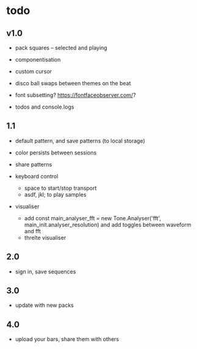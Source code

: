 # todo

## v1.0

- pack squares – selected and playing

- componentisation

- custom cursor

- disco ball swaps between themes on the beat

- font subsetting? https://fontfaceobserver.com/?

- todos and console.logs

## 1.1

- default pattern, and save patterns (to local storage)

- color persists between sessions

- share patterns

- keyboard control

  - space to start/stop transport
  - asdf, jkl; to play samples

- visualiser
  - add const main_analyser_fft = new Tone.Analyser('fft', main_init.analyser_resolution) and add toggles between waveform and fft
  - threlte visualiser

## 2.0

- sign in, save sequences

## 3.0

- update with new packs

## 4.0

- upload your bars, share them with others
